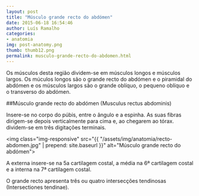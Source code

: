 ```yaml
---
layout: post
title: "Músculo grande recto do abdómen"
date: 2015-06-18 16:54:46
author: Luís Ramalho
categories: 
- anatomia
img: post-anatomy.png
thumb: thumb12.png
permalink: musculo-grande-recto-do-abdomen.html
---
```


Os músculos desta região dividem-se em músculos longos e músculos largos. Os múculos longos são o grande recto do abdómen e o piramidal do abdómen e os músculos largos são o grande oblíquo, o pequeno oblíquo e o transverso do abdómen.

##Músculo grande recto do abdómen (Musculus rectus abdominis)

Insere-se no corpo do púbis, entre o ângulo e a espinha. As suas fibras dirigem-se depois verticalmente para cima e, ao chegarem ao tórax. dividem-se em três digitações terminais.

<img class="img-responsive" src="{{ "/assets/img/anatomia/recto-abdomen.jpg" | prepend: site.baseurl }}" alt="Músculo grande recto do abdómen">

A externa insere-se na 5a cartilagem costal, a média na 6ª cartilagem costal e a interna na 7ª cartilagem costal.

O grande recto apresenta três ou quatro intersecções tendinosas (Intersectiones tendinae).